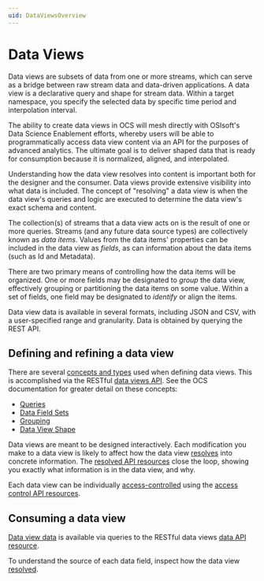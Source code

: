 ```yaml
---
uid: DataViewsOverview
---
```


# Data Views

Data views are subsets of data from one or more streams, which can serve as a bridge between raw stream data and data-driven applications. A data view is a declarative query and shape for stream data. Within a target namespace, you specify the selected data by specific time period and interpolation interval.

The ability to create data views in OCS will mesh directly with OSIsoft's Data Science Enablement efforts, whereby users will be able to programmatically access data view content via an API for the purposes of advanced analytics. The ultimate goal is to deliver shaped data that is ready for consumption because it is normalized, aligned, and interpolated.

Understanding how the data view resolves into content is important both for the designer and the consumer. Data views provide extensive visibility into what data is included. The concept of "resolving" a data view is when the data view's queries and logic are executed to determine the data view's exact schema and content.

The collection(s) of streams that a data view acts on is the result of one or more queries. Streams (and any future data source types) are collectively known as *data items*. Values from the data items' properties can be included in the data view as *fields*, as can information about the data items (such as Id and Metadata). 

There are two primary means of controlling how the data items will be organized. One or more fields may be designated to *group* the data view, effectively grouping or partitioning the data items on some value. Within a set of fields, one field may be designated to *identify* or align the items.

Data view data is available in several formats, including JSON and CSV, with a user-specified range and granularity. Data is obtained by querying the REST API.

## Defining and refining a data view
There are several [concepts and types](xref:DataView) used when defining data views. This is accomplished via the RESTful [data views API](xref:DataViewsAPIOverview). See the OCS documentation for greater detail on these concepts:
* [Queries](xref:DataViewsQueries)
* [Data Field Sets](xref:DataViewsFieldSets)
* [Grouping](xref:DataViewsGrouping)
* [Data View Shape](xref:DataViewShape)

Data views are meant to be designed interactively. Each modification you make to a data view is likely to affect how the data view [resolves](xref:ResolvedDataView) into concrete information. The [resolved API resources](xref:ResolvedDataViewAPI) close the loop, showing you exactly what information is in the data view, and why.

Each data view can be individually [access-controlled](xref:DataViewsSecuringDataViews) using the [access control API resources](xref:DataViewsAccessControlAPI).

## Consuming a data view
[Data view data](xref:DataViewsGettingData) is available via queries to the RESTful data views [data API resource](xref:DataViewsDataAPI). 

To understand the source of each data field, inspect how the data view [resolved](xref:ResolvedDataView).
